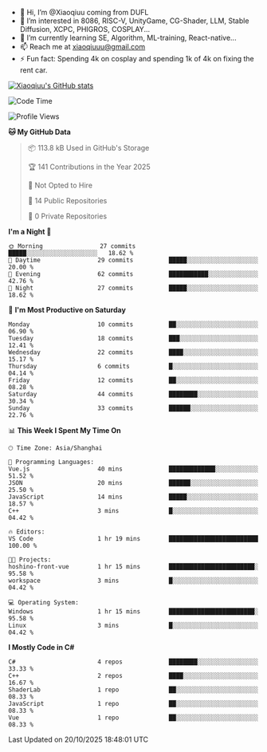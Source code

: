 - 👋 Hi, I’m @Xiaoqiuu coming from DUFL
- 👀 I’m interested in 8086, RISC-V, UnityGame, CG-Shader, LLM, Stable Diffusion, XCPC, PHIGROS, COSPLAY...
- 🌱 I’m currently learning SE, Algorithm, ML-training, React-native...
- 📫 Reach me at xiaoqiuuu@gmail.com
- ⚡ Fun fact: Spending 4k on cosplay and spending 1k of 4k on fixing the rent car.

<!---
Xiaoqiuu/Xiaoqiuu is a ✨ special ✨ repository because its `README.md` (this file) appears on your GitHub profile.
You can click the Preview link to take a look at your changes.
--->

[![Xiaoqiuu's GitHub stats](https://github-readme-stats.vercel.app/api?username=Xiaoqiuu)](https://github.com/anuraghazra/github-readme-stats)


<!--START_SECTION:waka-->
![Code Time](http://img.shields.io/badge/Code%20Time-141%20hrs%2034%20mins-blue)

![Profile Views](http://img.shields.io/badge/Profile%20Views-0-blue)

**🐱 My GitHub Data** 

> 📦 113.8 kB Used in GitHub's Storage 
 > 
> 🏆 141 Contributions in the Year 2025
 > 
> 🚫 Not Opted to Hire
 > 
> 📜 14 Public Repositories 
 > 
> 🔑 0 Private Repositories 
 > 
**I'm a Night 🦉** 

```text
🌞 Morning                27 commits          █████░░░░░░░░░░░░░░░░░░░░   18.62 % 
🌆 Daytime                29 commits          █████░░░░░░░░░░░░░░░░░░░░   20.00 % 
🌃 Evening                62 commits          ███████████░░░░░░░░░░░░░░   42.76 % 
🌙 Night                  27 commits          █████░░░░░░░░░░░░░░░░░░░░   18.62 % 
```
📅 **I'm Most Productive on Saturday** 

```text
Monday                   10 commits          ██░░░░░░░░░░░░░░░░░░░░░░░   06.90 % 
Tuesday                  18 commits          ███░░░░░░░░░░░░░░░░░░░░░░   12.41 % 
Wednesday                22 commits          ████░░░░░░░░░░░░░░░░░░░░░   15.17 % 
Thursday                 6 commits           █░░░░░░░░░░░░░░░░░░░░░░░░   04.14 % 
Friday                   12 commits          ██░░░░░░░░░░░░░░░░░░░░░░░   08.28 % 
Saturday                 44 commits          ████████░░░░░░░░░░░░░░░░░   30.34 % 
Sunday                   33 commits          ██████░░░░░░░░░░░░░░░░░░░   22.76 % 
```


📊 **This Week I Spent My Time On** 

```text
🕑︎ Time Zone: Asia/Shanghai

💬 Programming Languages: 
Vue.js                   40 mins             █████████████░░░░░░░░░░░░   51.52 % 
JSON                     20 mins             ██████░░░░░░░░░░░░░░░░░░░   25.50 % 
JavaScript               14 mins             █████░░░░░░░░░░░░░░░░░░░░   18.57 % 
C++                      3 mins              █░░░░░░░░░░░░░░░░░░░░░░░░   04.42 % 

🔥 Editors: 
VS Code                  1 hr 19 mins        █████████████████████████   100.00 % 

🐱‍💻 Projects: 
hoshino-front-vue        1 hr 15 mins        ████████████████████████░   95.58 % 
workspace                3 mins              █░░░░░░░░░░░░░░░░░░░░░░░░   04.42 % 

💻 Operating System: 
Windows                  1 hr 15 mins        ████████████████████████░   95.58 % 
Linux                    3 mins              █░░░░░░░░░░░░░░░░░░░░░░░░   04.42 % 
```

**I Mostly Code in C#** 

```text
C#                       4 repos             ████████░░░░░░░░░░░░░░░░░   33.33 % 
C++                      2 repos             ████░░░░░░░░░░░░░░░░░░░░░   16.67 % 
ShaderLab                1 repo              ██░░░░░░░░░░░░░░░░░░░░░░░   08.33 % 
JavaScript               1 repo              ██░░░░░░░░░░░░░░░░░░░░░░░   08.33 % 
Vue                      1 repo              ██░░░░░░░░░░░░░░░░░░░░░░░   08.33 % 
```




 Last Updated on 20/10/2025 18:48:01 UTC
<!--END_SECTION:waka-->

